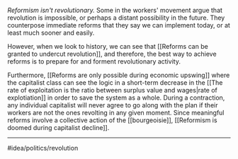 *Reformism isn't revolutionary.* Some in the workers' movement argue that revolution is impossible, or perhaps a distant possibility in the future. They counterpose immediate reforms that they say we can implement today, or at least much sooner and easily. 

However, when we look to history, we can see that [[Reforms can be granted to undercut revolution]], and therefore, the best way to achieve reforms is to prepare for and forment revolutionary activity.

Furthermore, [[Reforms are only possible during economic upswing]] where the capitalist class can see the logic in a short-term decrease in the [[The rate of exploitation is the ratio between surplus value and wages|rate of explotiation]] in order to save the system as a whole. During a contraction, any individual capitalist will never agree to go along with the plan if their workers are not the ones revolting in any given moment. Since meaningful reforms involve a collective action of the [[bourgeoisie]], [[Reformism is doomed during capitalist decline]]. 

---
#idea/politics/revolution 